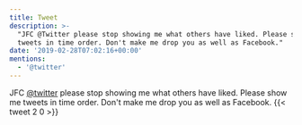 ```yaml
---
title: Tweet
description: >-
  "JFC @Twitter please stop showing me what others have liked. Please show me
  tweets in time order. Don't make me drop you as well as Facebook."
date: '2019-02-28T07:02:16+00:00'
mentions:
  - '@twitter'
---
```

JFC [@twitter](https://twitter.com/@twitter) please stop showing me what others have liked. Please show me tweets in time order. Don't make me drop you as well as Facebook.
      {{< tweet 2 0 >}}
    
